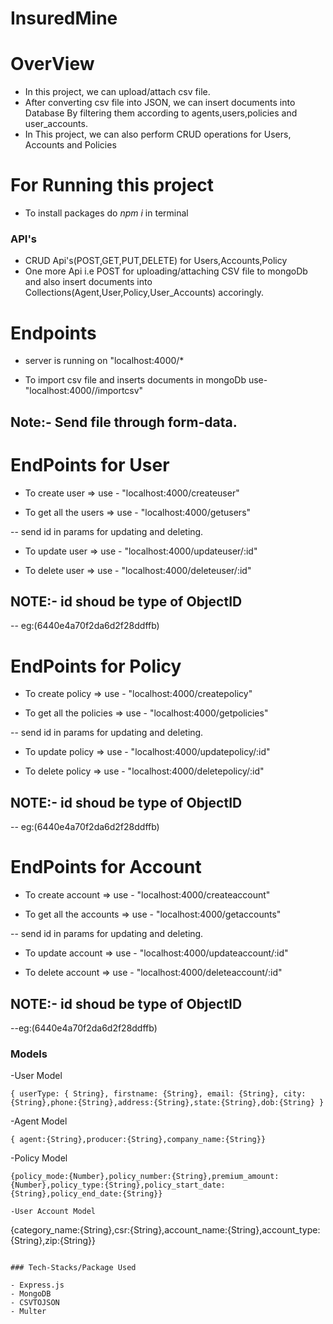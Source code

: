 # InsuredMine
# OverView
- In this project, we can upload/attach csv file.
- After converting csv file into JSON, we can insert documents into Database By filtering them according to agents,users,policies and user_accounts.
- In This project, we can also perform CRUD operations for Users, Accounts and  Policies
# For Running this project

- To install packages do *npm i* in terminal

### API's

- CRUD Api's(POST,GET,PUT,DELETE) for Users,Accounts,Policy
- One more Api i.e POST for uploading/attaching CSV file to mongoDb and also insert documents into Collections(Agent,User,Policy,User_Accounts) accoringly.

# Endpoints

- server is running on "localhost:4000/*

- To import csv file and inserts documents  in mongoDb use- "localhost:4000//importcsv" 

## Note:- Send file through form-data.

# EndPoints for User

- To create user => use - "localhost:4000/createuser"

- To get all the users => use - "localhost:4000/getusers"

-- send id in params for updating and deleting.

- To update user => use - "localhost:4000/updateuser/:id"

- To delete user => use - "localhost:4000/deleteuser/:id"

## NOTE:- id shoud be type of ObjectID
-- eg:(6440e4a70f2da6d2f28ddffb)

# EndPoints for Policy
- To create policy => use - "localhost:4000/createpolicy"

- To get all the policies => use - "localhost:4000/getpolicies"

-- send id in params for updating and deleting.

- To update policy => use - "localhost:4000/updatepolicy/:id"

- To delete policy => use - "localhost:4000/deletepolicy/:id"

## NOTE:- id shoud be type of ObjectID
-- eg:(6440e4a70f2da6d2f28ddffb)

# EndPoints for Account
- To create account => use - "localhost:4000/createaccount"

- To get all the accounts => use - "localhost:4000/getaccounts"

-- send id in params for updating and deleting.

- To update account => use - "localhost:4000/updateaccount/:id"

- To delete account => use - "localhost:4000/deleteaccount/:id"

## NOTE:- id shoud be type of ObjectID
--eg:(6440e4a70f2da6d2f28ddffb)

### Models

-User Model
```
{ userType: { String}, firstname: {String}, email: {String}, city: {String},phone:{String},address:{String},state:{String},dob:{String} }
```
-Agent Model
```
{ agent:{String},producer:{String},company_name:{String}}
```
-Policy Model
```
{policy_mode:{Number},policy_number:{String},premium_amount:{Number},policy_type:{String},policy_start_date:{String},policy_end_date:{String}}

-User Account Model
```
{category_name:{String},csr:{String},account_name:{String},account_type:{String},zip:{String}}
```

### Tech-Stacks/Package Used

- Express.js
- MongoDB
- CSVTOJSON
- Multer
